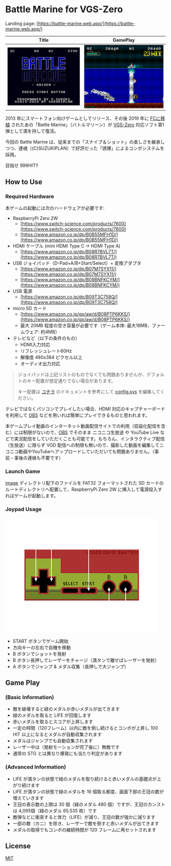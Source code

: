 # Battle Marine for VGS-Zero

Landing page: [https://battle-marine.web.app/](https://battle-marine.web.app/)

|Title|GamePlay|
|:-:|:-:|
|![screen_title.png](screen_title.png)|![screen_gameplay.png](screen_gameplay.png)|

2013 年にスマートフォン向けゲームとしてリリース、その後 2019 年に [FCに移植](https://github.com/suzukiplan/battle-marine-fc) されたあの「Battle Marine」（バトルマリーン）が [VGS-Zero](https://github.com/suzukiplan/vgszero) 対応ソフト第1弾として満を持して復活。

今回の Battle Marine は、従来までの「スナイプ＆ショット」の楽しさを継承しつつ、連魂（(C)SUZUKIPLAN）で好評だった「誘爆」によるコンボシステムを採用。

目指せ 999HIT!!

## How to Use

### Required Hardware

本ゲームの起動には次のハードウェアが必要です:

- RaspberryPi Zero 2W
  - [https://www.switch-science.com/products/7600](https://www.switch-science.com/products/7600)
  - [https://www.amazon.co.jp/dp/B0B55MFH1D/](https://www.amazon.co.jp/dp/B0B55MFH1D/)
- HDMI ケーブル (mini HDMI Type C → HDMI Type A)
  - [https://www.amazon.co.jp/dp/B08R7BVL7T/](https://www.amazon.co.jp/dp/B08R7BVL7T/)
- USB ジョイパッド（D-Pad+A/B+Start/Select）+ 変換アダプタ
  - [https://www.amazon.co.jp/dp/B07M7SYX11/](https://www.amazon.co.jp/dp/B07M7SYX11/)
  - [https://www.amazon.co.jp/dp/B08BNFKCYM/](https://www.amazon.co.jp/dp/B08BNFKCYM/)
- USB 電源
  - [https://www.amazon.co.jp/dp/B09T3C758Q/](https://www.amazon.co.jp/dp/B09T3C758Q/)
- micro SD カード
  - [https://www.amazon.co.jp/gp/aw/d/B08PTP6KKS/](https://www.amazon.co.jp/gp/aw/d/B08PTP6KKS/)
  - 最大 20MB 程度の空き容量が必要です（ゲーム本体: 最大16MB、ファームウェア: 約4MB）
- テレビなど（以下の条件のもの）
  - HDMI入力対応
  - リフレッシュレート60Hz
  - 解像度 480x384 ピクセル以上
  - オーディオ出力対応

> ジョイパッドは上記リストのものでなくても問題ありませんが、デフォルトのキー配置が想定通りでない場合があります。
>
> キー配置は [コチラ](https://github.com/suzukiplan/vgszero?tab=readme-ov-file#configsys) のドキュメントを参考にして [config.sys](./image/config.sys) を編集してください。

テレビではなくパソコンでプレイしたい場合、HDMI 対応のキャプチャーボードを利用して [OBS](https://obsproject.com/ja) などを用いれば簡単にプレイできるものと思われます。

本ゲームプレイ動画のインターネット動画配信サイトでの利用（収益化配信を含む）には制限がないので、[OBS](https://obsproject.com/ja) でそのまま ニコニコ生放送 や YouTube Live などで実況配信をしていただくことも可能です。もちろん、インタラクティブ配信（生放送）に限らず VOD 配信への制限も無いので、撮影した動画を編集してニコニコ動画やYouTubeへアップロードしていただいても問題ありません。（事前・事後の連絡も不要です）

### Launch Game

[image](./image) ディレクトリ配下のファイルを FAT32 フォーマットされた SD カードのルートディレクトリへ配置して、RaspberryPi Zero 2W に挿入して電源投入すればゲームが起動します。

### Joypad Usage

![joypad.png](./joypad.png)

- START ボタンでゲーム開始
- 方向キーの左右で自機を移動
- B ボタンでショットを発射
- B ボタン長押しでレーザーをチャージ（満タンで離せばレーザーを発射）
- A ボタンでジャンプ & メダル収集（長押しで大ジャンプ）

## Game Play

### (Basic Information)

- 敵を破壊すると緑のメダルか赤いメダルが出てきます
- 緑のメダルを取ると LIFE が回復します
- 赤いメダルを取るとスコアが上昇します
- 一定の時間（120フレーム）以内に敵を倒し続けるとコンボが上昇し 100 HIT 以上になるとメダルが自動収集されます
- メダルはジャンプでも自動収集されます
- レーザー中は（発射モーションが完了後に）無敵です
- 通常の STG とは異なり爆発にも当たり判定があります

### (Advanced Information)

- LIFE が満タンの状態で緑のメダルを取り続けると赤いメダルの基礎点が上がり続けます
- LIFE が満タンの状態で緑のメダルを 16 個取る都度、画面下部の王冠の数が増えていきます
- 王冠の表示数の上限は 30 個（緑のメダル 480 個）ですが、王冠のカンストは 4,095個（緑のメダル 65,535 枚）です
- 敵弾などに衝突すると体力（LIFE）が減り、王冠の数が強かに減ります
- 一部の敵（カニ）を除き、レーザーで敵を倒すと赤いメダルが出てきます
- メダルの取得でもコンボの継続時間が 120 フレームに再セットされます

## License

[MIT](./LICENSE.txt)

